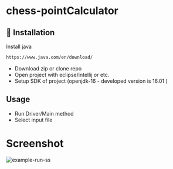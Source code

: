 # chess-pointCalculator


## 💾 Installation 

Install java
```bash
https://www.java.com/en/download/
```

* Download zip or clone repo
* Open project with eclipse/intellij or etc.
* Setup SDK of project (openjdk-16 - developed version is 16.01 )


## Usage

* Run Driver/Main method
* Select input file

# Screenshot


![example-run-ss](https://user-images.githubusercontent.com/24878062/124054092-060e1580-da2a-11eb-85e6-2cc9c894f012.PNG)


